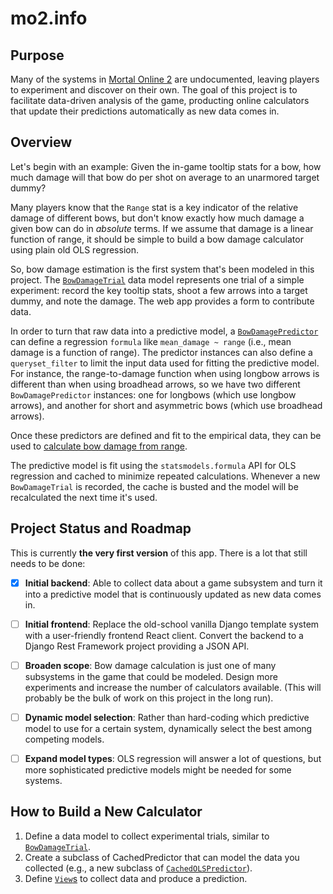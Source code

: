 # mo2.info

## Purpose
Many of the systems in [Mortal Online 2](https://www.mortalonline2.com/)
are undocumented, leaving players to experiment and discover on their own.
The goal of this project is to facilitate data-driven analysis of the game,
producting online calculators that update their predictions automatically as
new data comes in.

## Overview
Let's begin with an example: Given the in-game tooltip stats for a bow, 
how much damage will that bow do per shot on average to an unarmored 
target dummy? 

Many players know that the `Range` stat is a key indicator of the relative
damage of different bows, but don't know exactly how much damage a given bow
can do in *absolute* terms. If we assume that damage is a linear function of
range, it should be simple to build a bow damage calculator using plain old
OLS regression. 

So, bow damage estimation is the first system that's been modeled in this 
project. The [`BowDamageTrial`](mo2info/main/models.py) data model represents
one trial of a simple experiment: record the key tooltip stats, shoot a few
arrows into a target dummy, and note the damage. The web app provides a 
form to contribute data.

In order to turn that raw data into a predictive model, a 
[`BowDamagePredictor`](mo2info/main/models.py) can define a regression `formula`
like `mean_damage ~ range` (i.e., mean damage is a function of range). The 
predictor instances can also define a `queryset_filter` to limit the input data
used for fitting the predictive model. For instance, the range-to-damage function
when using longbow arrows is different than when using broadhead arrows, so we have 
two different `BowDamagePredictor` instances: one for longbows (which use longbow arrows),
and another for short and asymmetric bows (which use broadhead arrows).

Once these predictors are defined and fit to the empirical data, they can be used
to [calculate bow damage from range](https://app.mo2.info/bow-damage/).

The predictive model is fit using the `statsmodels.formula` API for OLS regression
and cached to minimize repeated calculations. Whenever a new `BowDamageTrial` is 
recorded, the cache is busted and the model will be recalculated the next time it's 
used.

## Project Status and Roadmap
This is currently **the very first version** of this app. There is a lot that
still needs to be done:
- [X] **Initial backend**: Able to collect data about a game subsystem and turn
it into a predictive model that is continuously updated as new data comes in.
- [ ] **Initial frontend**: Replace the old-school vanilla Django template system 
with a user-friendly frontend React client. Convert the backend to a 
Django Rest Framework project providing a JSON API.
- [ ] **Broaden scope**: Bow damage calculation is just one of many subsystems in
the game that could be modeled. Design more experiments and increase the number
of calculators available. (This will probably be the bulk of work on this project
in the long run).
- [ ] **Dynamic model selection**: Rather than hard-coding which predictive model
to use for a certain system, dynamically select the best among competing
models.
- [ ] **Expand model types**: OLS regression will answer a lot of questions, but more
sophisticated predictive models might be needed for some systems.


## How to Build a New Calculator
1. Define a data model to collect experimental trials, similar to 
[`BowDamageTrial`](mo2info/main/models.py).
2. Create a subclass of CachedPredictor that can model the data you collected (e.g., 
a new subclass of [`CachedOLSPredictor`](mo2info/main/models.py)). 
3. Define [`View`s](mo2info/main/models.py) to collect data and produce a prediction.
